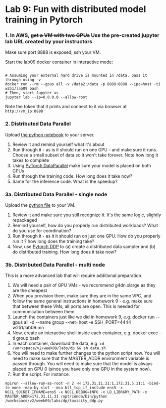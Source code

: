 # Lab 9: Fun with distributed model training in Pytorch


### 1. In AWS, ~~get a VM with two GPUs~~ Use the pre-created jupyter lab URL created by your instructors
Make sure port 8888 is exposed, ssh your VM.


Start the lab09 docker container in interactive mode:
```

# Assuming your external hard drive is mounted in /data, pass it through using -v
docker run --rm --gpus all -v /data2:/data -p 8888:8888 --ipc=host -ti w251/lab09 bash
# Then, start Jupyter as
jupyter lab --ip=0.0.0.0 --allow-root
```
Note the token that it prints and connect to it via browser at `http://vm_ip:8888`


### 2. Distributed Data Parallel
Upload [the python notebook](https://github.com/MIDS-scaling-up/v2/blob/master/week09/labs/dp/BERT_classifying_toxicity_dp_lab.ipynb) to your server. 
1. Review it and remind yourself what it's about
1. Run through it - as is it should run on one GPU - and make sure it runs. Choose a small subset of data so it won't take forever. Note how long it takes to complete
1. Using [PyTorch DataParallel](https://pytorch.org/docs/stable/generated/torch.nn.DataParallel.html) make sure your model is placed on both GPUs
1. Run through the training code. How long does it take now?
1. Same for the inference code.  What is the speedup?

### 3a. Distributed Data Parallel - single node
Upload the [python file](https://github.com/MIDS-scaling-up/v2/blob/master/week09/labs/dp/toxicity_ddp_lab.py) to your VM.
1. Review it and make sure you still recognize it. It's the same logic, slightly repackaged
1. Remind yourself, how do you properly run distributed workloads? What do you use for coordination?
1. Run through it - as it it should run on just one GPU.  How do you properly run it ?  how long does the training take?
1. Now, use [Pytorch DDP](https://pytorch.org/tutorials/intermediate/ddp_tutorial.html) to (a) create a distributed data sampler and (b) do distributed training. How long does it take now?

### 3b. Distributed Data Parallel - multi node
This is a more advanced lab that will require additional preparation.
1. We will need a pair of GPU VMs - we recommend g4dn.xlarge as they are the cheapest
2. When you provision them, make sure they are in the same VPC, and follow the same general instructions in homework 9 - e.g. make sure that between these VMs, all ports are open. This is needed for communication between them
3. Launch the containers just like we did in homework 9, e.g. docker run --gpus all -d --name group --net=host -e SSH_PORT=4444 w251/lab09:mn
4. Now, create an interactive shell inside each container, e.g. docker exec -ti group bash
5. In each container, download the data, e.g. `cd /workspace/v2/week09/labs/dp && sh data.sh`
6. You will need to make further changes to the python script now.  You will need to make sure that the MASTER_ADDR environment variable is passed through.  You will need to make sure that the model is always placed on GPU 0 (since you have only one GPU in the system now). 
7. Run the script. For instance:

```
mpirun --allow-run-as-root -n 2 -H 172.31.11.31:1,172.31.5.11:1 -bind-to none -map-by slot --mca btl_tcp_if_include ens5 -x NCCL_SOCKET_IFNAME=ens5 -x NCCL_DEBUG=INFO -x LD_LIBRARY_PATH -x MASTER_ADDR=172.31.11.31 /opt/conda/bin/python /workspace/v2/week09/labs/dp/toxicity_ddp.py
```
